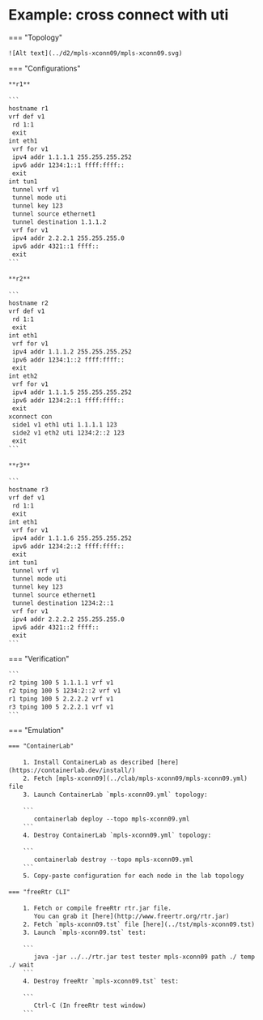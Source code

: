 # Example: cross connect with uti

=== "Topology"

    ![Alt text](../d2/mpls-xconn09/mpls-xconn09.svg)

=== "Configurations"

    **r1**

    ```
    hostname r1
    vrf def v1
     rd 1:1
     exit
    int eth1
     vrf for v1
     ipv4 addr 1.1.1.1 255.255.255.252
     ipv6 addr 1234:1::1 ffff:ffff::
     exit
    int tun1
     tunnel vrf v1
     tunnel mode uti
     tunnel key 123
     tunnel source ethernet1
     tunnel destination 1.1.1.2
     vrf for v1
     ipv4 addr 2.2.2.1 255.255.255.0
     ipv6 addr 4321::1 ffff::
     exit
    ```

    **r2**

    ```
    hostname r2
    vrf def v1
     rd 1:1
     exit
    int eth1
     vrf for v1
     ipv4 addr 1.1.1.2 255.255.255.252
     ipv6 addr 1234:1::2 ffff:ffff::
     exit
    int eth2
     vrf for v1
     ipv4 addr 1.1.1.5 255.255.255.252
     ipv6 addr 1234:2::1 ffff:ffff::
     exit
    xconnect con
     side1 v1 eth1 uti 1.1.1.1 123
     side2 v1 eth2 uti 1234:2::2 123
     exit
    ```

    **r3**

    ```
    hostname r3
    vrf def v1
     rd 1:1
     exit
    int eth1
     vrf for v1
     ipv4 addr 1.1.1.6 255.255.255.252
     ipv6 addr 1234:2::2 ffff:ffff::
     exit
    int tun1
     tunnel vrf v1
     tunnel mode uti
     tunnel key 123
     tunnel source ethernet1
     tunnel destination 1234:2::1
     vrf for v1
     ipv4 addr 2.2.2.2 255.255.255.0
     ipv6 addr 4321::2 ffff::
     exit
    ```

=== "Verification"

    ```
    r2 tping 100 5 1.1.1.1 vrf v1
    r2 tping 100 5 1234:2::2 vrf v1
    r1 tping 100 5 2.2.2.2 vrf v1
    r3 tping 100 5 2.2.2.1 vrf v1
    ```

=== "Emulation"

    === "ContainerLab"

        1. Install ContainerLab as described [here](https://containerlab.dev/install/)  
        2. Fetch [mpls-xconn09](../clab/mpls-xconn09/mpls-xconn09.yml) file  
        3. Launch ContainerLab `mpls-xconn09.yml` topology:  

        ```
           containerlab deploy --topo mpls-xconn09.yml  
        ```
        4. Destroy ContainerLab `mpls-xconn09.yml` topology:  

        ```
           containerlab destroy --topo mpls-xconn09.yml  
        ```
        5. Copy-paste configuration for each node in the lab topology

    === "freeRtr CLI"

        1. Fetch or compile freeRtr rtr.jar file.  
           You can grab it [here](http://www.freertr.org/rtr.jar)  
        2. Fetch `mpls-xconn09.tst` file [here](../tst/mpls-xconn09.tst)  
        3. Launch `mpls-xconn09.tst` test:  

        ```
           java -jar ../../rtr.jar test tester mpls-xconn09 path ./ temp ./ wait
        ```
        4. Destroy freeRtr `mpls-xconn09.tst` test:  

        ```
           Ctrl-C (In freeRtr test window)
        ```

